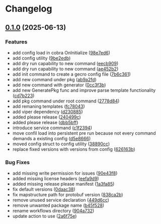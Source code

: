 # Changelog

## [0.1.0](https://github.com/traiproject/gecro/compare/v0.0.1...v0.1.0) (2025-06-13)


### Features

* add config load in cobra OnInitialize ([98e7ed6](https://github.com/traiproject/gecro/commit/98e7ed6ffa3498390ea62969b5742ed55a7a4e6e))
* add config utility ([9be2edb](https://github.com/traiproject/gecro/commit/9be2edb43ad4f7ddfc8762d9e5eeb6d9a5f33d45))
* add dry run capability to new command ([eecb909](https://github.com/traiproject/gecro/commit/eecb9094d9aa19ed7893cea05ddb282208d32165))
* add dry run capability to new command ([ae452b2](https://github.com/traiproject/gecro/commit/ae452b2f630a0611331493824dd5ded8e4267951))
* add init command to create a gecro config file ([7b6c361](https://github.com/traiproject/gecro/commit/7b6c3618b3a23699f9c11726d137df555f16ca54))
* add new command under pkg ([ab9a2fd](https://github.com/traiproject/gecro/commit/ab9a2fd973ffd023576e6dda17518827a58ac940))
* add new command with generator ([0cc3f3b](https://github.com/traiproject/gecro/commit/0cc3f3bcb363c0e4fad5bb9215940f6404519b54))
* add new GeneratePkg func and improve parse template functionality ([cd7b223](https://github.com/traiproject/gecro/commit/cd7b223fcce86354f4c168a8d1f65bf37dd73621))
* add pkg command under root command ([2778d84](https://github.com/traiproject/gecro/commit/2778d84eb1247303b86c3f354845c1a51ed7f974))
* add remaning templates ([fc78043](https://github.com/traiproject/gecro/commit/fc78043c0412138ae66455cc58b8a414851fa18a))
* add viper dependency ([d230885](https://github.com/traiproject/gecro/commit/d2308855bd2bde9889e6af45d619a98270d167bd))
* added please release ([240499c](https://github.com/traiproject/gecro/commit/240499c125d300962e6ffca14805799880408956))
* added please release ([dbb5bff](https://github.com/traiproject/gecro/commit/dbb5bff64e19c9b74943100731d333db27976cce))
* introduce service command ([c1f2394](https://github.com/traiproject/gecro/commit/c1f2394d06feaf4edd018c8fcede169f61940cc0))
* move confil load into persistent pre run because not every command demands a existing config ([d5e8666](https://github.com/traiproject/gecro/commit/d5e8666c6f30904486e8639a02432f8da8b9e895))
* moved config struct to config utility ([38890cc](https://github.com/traiproject/gecro/commit/38890cc4c8143d8a68f96323cff1708effc012d9))
* replace fixed versions with versions from config ([626163b](https://github.com/traiproject/gecro/commit/626163b7d5439b77c140873ac7f060c7c70185dc))


### Bug Fixes

* add missing write permission for issues ([90e43f8](https://github.com/traiproject/gecro/commit/90e43f891ebd6cfac1e4c3da632dd0959aebfd71))
* added missing license headers ([eefa9d9](https://github.com/traiproject/gecro/commit/eefa9d9e8410c3657f027daf2f72c43fd1342853))
* added missing release please manifest ([1a3fa85](https://github.com/traiproject/gecro/commit/1a3fa851d3eee1c20bde72f75f698f897fe90e93))
* fix default versions ([0daac38](https://github.com/traiproject/gecro/commit/0daac38ead9bf0b6efadf8c44221d290b7121d6a))
* fix mapstructure path for protobuf version ([838ca2b](https://github.com/traiproject/gecro/commit/838ca2b3720eb9cfa8d4a98276b25a40eb72349d))
* remove unused service declaration ([449d6cc](https://github.com/traiproject/gecro/commit/449d6cc09573c612688c4bbc943e93c27e7ace85))
* remove unwanted package name ([b45f528](https://github.com/traiproject/gecro/commit/b45f5282b9f653206bfc50db3e9fd43c138b4b68))
* rename workflows directory ([904a732](https://github.com/traiproject/gecro/commit/904a732f6fa23d91da44c2d931f8a74fb1b0461a))
* update action to use ([2a6f75e](https://github.com/traiproject/gecro/commit/2a6f75eddefb03f46b3e4056723a2c47c771679d))
